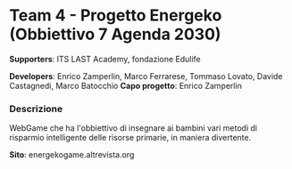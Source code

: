 # Team 4 - Progetto Energeko (Obbiettivo 7 Agenda 2030)
**Supporters**: ITS LAST Academy, fondazione Edulife

**Developers**: Enrico Zamperlin, Marco Ferrarese, Tommaso Lovato, Davide Castagnedi, Marco Batocchio
**Capo progetto**: Enrico Zamperlin

### Descrizione
WebGame che ha l'obbiettivo di insegnare ai bambini vari metodi di risparmio intelligente delle risorse primarie, in maniera divertente.

**Sito**: energekogame.altrevista.org
